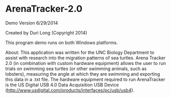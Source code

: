 ArenaTracker-2.0
================

Demo Version 6/29/2014

Created by Duri Long (Copyright 2014)

This program demo runs on both Windows platforms. 

About: 
This application was written for the UNC Biology Department to assist with research into the migration patterns of sea turtles.  Arena Tracker 2.0 (in combination with custom hardware equipment) allows the user to run trials on swimming sea turtles (or other swimming animals, such as lobsters), measuring the angle at which they are swimming and exporting this data in a .txt file. The hardware equipment required to run ArenaTracker is the US Digital USB 4.0 Data Acquisition USB Device (http://www.usdigital.com/products/interfaces/pc/usb/usb4). 
